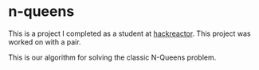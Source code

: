 # n-queens
This is a project I completed as a student at [hackreactor](http://hackreactor.com). This project was worked on with a pair.

This is our algorithm for solving the classic N-Queens problem.
